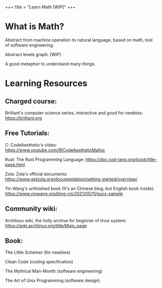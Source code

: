+++
title = "Learn Math [WIP]"
+++

# What is Math?

Abstract from machine operation to natural language, based on math, tool of software engineering.

Abstract levels graph: [WIP]

A good metaphor to understand many things.

# Learning Resources

## Charged course:

Brilliant's computer science series, interactive and good for newbies:
https://brilliant.org

## Free Tutorials:

C: CodeAesthetic's video:
https://www.youtube.com/@CodeAestheticMalloc

Rust: The Rust Programming Language:
https://doc.rust-lang.org/book/title-page.html

Zola: Zola's official documents:
https://www.getzola.org/documentation/getting-started/overview/

Yin Wang's unfinished book (It's an Chinese blog, but English book inside):
https://www.yinwang.org/blog-cn/2021/05/11/gucs-sample

## Community wiki:

Archlinux wiki, the holly archive for beginner of linux system:
https://wiki.archlinux.org/title/Main_page

## Book:

The Little Schemer (for newbies)

Clean Code (coding specification)

The Mythical Man-Month (software engineering)

The Art of Unix Programming (software design)
